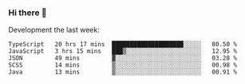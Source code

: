 ### Hi there 👋

Development the last week:
<!--START_SECTION:waka-->

```text
TypeScript   20 hrs 17 mins  ████████████████████░░░░░   80.50 %
JavaScript   3 hrs 15 mins   ███▒░░░░░░░░░░░░░░░░░░░░░   12.95 %
JSON         49 mins         ▓░░░░░░░░░░░░░░░░░░░░░░░░   03.28 %
SCSS         14 mins         ▒░░░░░░░░░░░░░░░░░░░░░░░░   00.98 %
Java         13 mins         ▒░░░░░░░░░░░░░░░░░░░░░░░░   00.91 %
```

<!--END_SECTION:waka-->

<!--
**JASONPANGGO/jasonpanggo** is a ✨ _special_ ✨ repository because its `README.md` (this file) appears on your GitHub profile.

Here are some ideas to get you started:

- 🔭 I’m currently working on ...
- 🌱 I’m currently learning ...
- 👯 I’m looking to collaborate on ...
- 🤔 I’m looking for help with ...
- 💬 Ask me about ...
- 📫 How to reach me: ...
- 😄 Pronouns: ...
- ⚡ Fun fact: ...
-->
